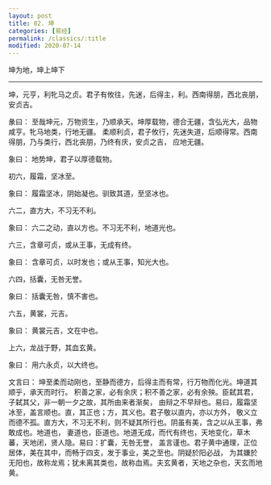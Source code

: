 ```yaml
---
layout: post
title: 02. 坤
categories: [易经]
permalink: /classics/:title
modified: 2020-07-14
---
```


坤为地，坤上坤下

---

坤，元亨，利牝马之贞。君子有攸往，先迷，后得主，利。西南得朋，西北丧朋，安贞吉。

彖曰： 至哉坤元，万物资生，乃顺承天。坤厚载物，德合无疆，含弘光大，品物咸亨。牝马地类，行地无疆。
柔顺利贞，君子攸行，先迷失道，后顺得常。西南得朋，乃与类行，西北丧朋，乃终有庆，安贞之吉，
应地无疆。

象曰： 地势坤，君子以厚德载物。

初六，履霜，坚冰至。

象曰： 履霜坚冰，阴始凝也。驯致其道，至坚冰也。

六二，直方大，不习无不利。

象曰： 六二之动，直以方也。不习无不利，地道光也。

六三，含章可贞，或从王事，无成有终。

象曰： 含章可贞，以时发也；或从王事，知光大也。

六四，括囊，无咎无誉。

象曰： 括囊无咎，慎不害也。

六五，黄裳，元吉。

象曰： 黄裳元吉，文在中也。

上六，龙战于野，其血玄黄。

象曰： 用六永贞，以大终也。

文言曰： 坤至柔而动刚也，至静而德方，后得主而有常，行万物而化光。坤道其顺乎，承天而时行。
积善之家，必有余庆；积不善之家，必有余殃。臣弑其君，子弑其父，非一朝一夕之故，其所由来者渐矣，
由辩之不早辩也。易曰，履霜坚冰至，盖言顺也。直，其正也；方，其义也。君子敬以直内，亦以方外，
敬义立而德不孤。直方大，不习无不利，则不疑其所行也。阴虽有美，含之以从王事，弗敢成也。地道也，
妻道也，臣道也。地道无成，而代有终也，天地变化，草木蕃，天地闭，贤人隐。易曰：扩囊，无咎无誉，
盖言谨也。君子黄中通理，正位居体，美在其中，而畅于四支，发于事业，美之至也。阴疑於阳必战，
为其嫌於无阳也，故称龙焉；犹未离其类也，故称血焉。夫玄黄者，天地之杂也，天玄而地黄。
